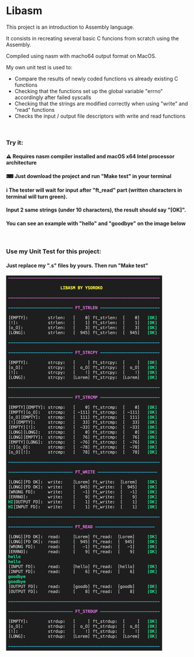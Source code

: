 # Libasm
This project is an introduction to Assembly language.

It consists in recreating several basic C funcions from scratch using the Assembly.

Compiled using nasm with macho64 output format on MacOS.

My own unit test is used to:
- Compare the results of newly coded functions vs already existing C functions
- Checking that the functions set up the global variable "errno" accordingly after failed syscalls
- Checking that the strings are modified correctly when using "write" and "read" functions
- Checks the input / output file descriptors with write and read functions
<br/>

### Try it:
#### ⚠️ Requires nasm compiler installed and macOS x64 Intel processor architecture
#### ⌨ Just download the project and run "Make test" in your terminal
#### ℹ️ The tester will wait for input after "ft_read" part (written characters in terminal will turn green). 
#### Input 2 **same** strings (under 10 characters), the result should say "[OK]".
#### You can see an example with "hello" and "goodbye" on the image below
<br/>

### Use my Unit Test for this project:
#### Just replace my ".s" files by yours. Then run "Make test"
![](images/libasm.png)
